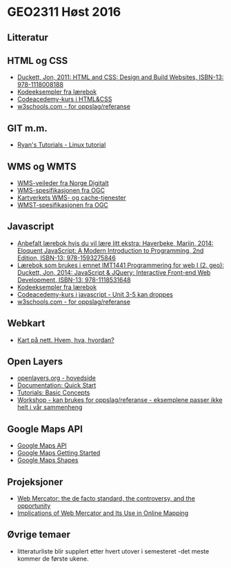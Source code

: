 # GEO2311 Høst 2016

## Litteratur

## HTML og CSS

- [Duckett, Jon, 2011: HTML and CSS: Design and Build Websites,  ISBN-13: 978-1118008188](http://www.htmlandcssbook.com/)
- [Kodeeksempler fra lærebok](http://www.htmlandcssbook.com/code-samples/)
- [Codeacedemy-kurs i HTML&CSS](https://www.codecademy.com/learn/web)
- [w3schools.com - for oppslag/referanse](http://www.w3schools.com/)

## GIT m.m.

- [Ryan's Tutorials - Linux tutorial](http://ryanstutorials.net/)

## WMS og WMTS

- [WMS-veileder fra Norge Digitalt](https://www.geonorge.no/globalassets/geonorge2/veiledere/veileder-for-web-map-service-201008.pdf)
- [WMS-spesifikasjonen fra OGC](http://portal.opengeospatial.org/files/?artifact_id=14416)
- [Kartverkets WMS- og cache-tjenester](http://www.kartverket.no/Kart/Gratis-kartdata/WMS-tjenester/)
- [WMST-spesifikasjonen fra OGC](http://portal.opengeospatial.org/files/?artifact_id=35326)

## Javascript

- [Anbefalt lærebok hvis du vil lære litt ekstra: Haverbeke, Marijn, 2014:    Eloquent JavaScript: A Modern Introduction to Programming, 2nd Edition, ISBN-13: 978-1593275846](http://eloquentjavascript.net/)
- [Lærebok som brukes i emnet IMT1441 Programmering for web I (2. geo): Duckett, Jon, 2014: JavaScript & JQuery: Interactive Front-end Web Development, ISBN-13: 978-1118531648](http://javascriptbook.com/)
- [Kodeeksempler fra lærebok](http://javascriptbook.com/code/)
- [Codeacedemy-kurs i javascript - Unit 3-5 kan droppes](https://www.codecademy.com/learn/javascript)
- [w3schools.com - for oppslag/referanse](http://www.w3schools.com/)

## Webkart
- [Kart på nett. Hvem, hva, hvordan?](http://www.kartogplan.no/Artikler/KP3-2014/Kart%20pa%20nett%20Hvem%20hva%20hvordan.pdf)

## Open Layers
- [openlayers.org - hovedside](http://openlayers.org/)
- [Documentation: Quick Start](http://openlayers.org/en/latest/doc/quickstart.html)
- [Tutorials: Basic Concepts](http://openlayers.org/en/latest/doc/tutorials/concepts.html)
- [Workshop - kan brukes for oppslag/referanse - eksemplene passer ikke helt i vår sammenheng](http://openlayers.org/workshop/en/)

## Google Maps API
- [Google Maps API](https://developers.google.com/maps/documentation/javascript/)
- [Google Maps Getting Started](https://developers.google.com/maps/documentation/javascript/tutorial)
- [Google Maps Shapes](https://developers.google.com/maps/documentation/javascript/shapes)

## Projeksjoner
- [Web Mercator: the de facto standard, the controversy, and the opportunity](http://www.gogeomatics.ca/magazine/web-mercator-the-de-facto-standard-the-controversy-and-the-opportunity.htm)
- [Implications of Web Mercator and Its Use in
Online Mapping](http://cegis.usgs.gov/projection/pdf/Battersby_Implications%20of%20Web%20Mecator%20and%20Its%20Use%20in%20Online%20Mapping.pdf)

## Øvrige temaer

- litteraturliste blir supplert etter hvert utover i semesteret -det meste kommer de første ukene.
